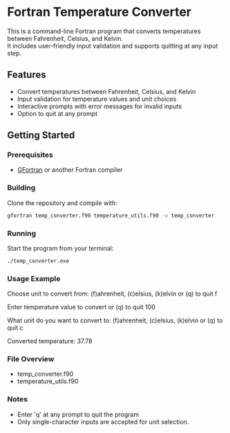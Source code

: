 # Fortran Temperature Converter

This is a command-line Fortran program that converts temperatures between Fahrenheit, Celsius, and Kelvin.  
It includes user-friendly input validation and supports quitting at any input step.

## Features

- Convert temperatures between Fahrenheit, Celsius, and Kelvin
- Input validation for temperature values and unit choices
- Interactive prompts with error messages for invalid inputs
- Option to quit at any prompt

## Getting Started

### Prerequisites

- [GFortran](https://gcc.gnu.org/fortran/) or another Fortran compiler

### Building

Clone the repository and compile with:

```bash
gfortran temp_converter.f90 temperature_utils.f90 -o temp_converter
```

### Running

Start the program from your terminal:

```bash
./temp_converter.exe
```

### Usage Example

Choose unit to convert from: (f)ahrenheit, (c)elsius, (k)elvin or (q) to quit
f

Enter temperature value to convert or (q) to quit
100

What unit do you want to convert to: (f)ahrenheit, (c)elsius, (k)elvin or (q) to quit
c

Converted temperature:   37.78

### File Overview

- temp_converter.f90
- temperature_utils.f90

### Notes

- Enter 'q' at any prompt to quit the program
- Only single-character inputs are accepted for unit selection.

